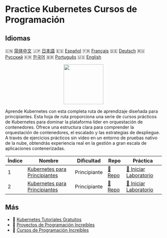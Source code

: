 # Practice Kubernetes Cursos de Programación

## Idiomas

🇨🇳 [简体中文](README_zh.md) 🇯🇵 [日本語](README_ja.md) 🇪🇸 [Español](README_es.md) 🇫🇷 [Français](README_fr.md) 🇩🇪 [Deutsch](README_de.md) 🇷🇺 [Русский](README_ru.md) 🇰🇷 [한국어](README_ko.md) 🇧🇷 [Português](README_pt.md) 🇺🇸 [English](README.md) 

<div align="center">
<img width="128px" src="https://file.labex.io/path/RTAa3OE96ESn.png">
</div>

Aprende Kubernetes con esta completa ruta de aprendizaje diseñada para principiantes. Esta hoja de ruta proporciona una serie de cursos prácticos de Kubernetes para dominar la plataforma líder en orquestación de contenedores. Ofrece una estructura clara para comprender la orquestación de contenedores, el escalado y las estrategias de despliegue. A través de ejercicios prácticos sin vídeo en un entorno de pruebas nativo de la nube, obtendrás experiencia real en la gestión a gran escala de aplicaciones contenerizadas.

|   Índice | Nombre                                                                                | Dificultad   | Repo                                                              | Práctica                                                                       |
|----------|---------------------------------------------------------------------------------------|--------------|-------------------------------------------------------------------|--------------------------------------------------------------------------------|
|        1 | [Kubernetes para Principiantes](https://labex.io/es/courses/kubernetes-for-beginners) | Principiante | [🔗 Repo](https://github.com/labex-labs/kubernetes-for-beginners) | [🚀 Iniciar Laboratorio](https://labex.io/es/courses/kubernetes-for-beginners) |
|        2 | [Kubernetes para Principiantes](https://labex.io/es/courses/kubernetes-for-noobs)     | Principiante | [🔗 Repo](https://github.com/labex-labs/kubernetes-for-noobs)     | [🚀 Iniciar Laboratorio](https://labex.io/es/courses/kubernetes-for-noobs)     |

## Más

- 🔗 [Kubernetes Tutoriales Gratuitos](https://github.com/labex-labs/kubernetes-free-tutorials)
- 🔗 [Proyectos de Programación Increíbles](https://github.com/labex-labs/awesome-programming-projects)
- 🔗 [Cursos de Programación Increíbles](https://github.com/labex-labs/awesome-programming-courses)

